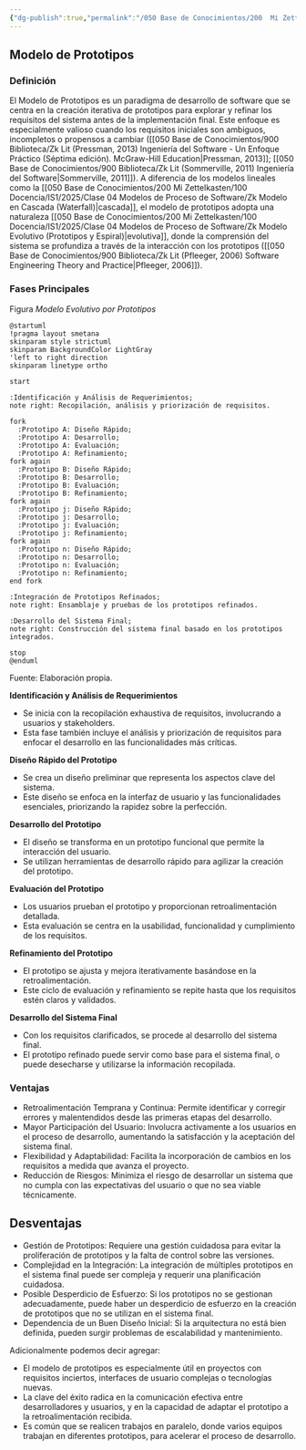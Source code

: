 ```yaml
---
{"dg-publish":true,"permalink":"/050 Base de Conocimientos/200  Mi Zettelkasten/100 Docencia/IS1/2025/Clase 04 Modelos de Proceso de Software/Zk Modelo de Evolutivo (Prototipo)/","tags":["digitalGarden","modeloDeProceso"]}
---
```


## Modelo de Prototipos

### Definición

El Modelo de Prototipos es un paradigma de desarrollo de software que se centra en la creación iterativa de prototipos para explorar y refinar los requisitos del sistema antes de la implementación final. Este enfoque es especialmente valioso cuando los requisitos iniciales son ambiguos, incompletos o propensos a cambiar ([[050 Base de Conocimientos/900 Biblioteca/Zk Lit (Pressman, 2013) Ingeniería del Software - Un Enfoque Práctico (Séptima edición). McGraw-Hill Education\|Pressman, 2013]]; [[050 Base de Conocimientos/900 Biblioteca/Zk Lit (Sommerville, 2011) Ingeniería del Software\|Sommerville, 2011]]). A diferencia de los modelos lineales como la [[050 Base de Conocimientos/200  Mi Zettelkasten/100 Docencia/IS1/2025/Clase 04 Modelos de Proceso de Software/Zk Modelo en Cascada (Waterfall)\|cascada]], el modelo de prototipos adopta una naturaleza [[050 Base de Conocimientos/200  Mi Zettelkasten/100 Docencia/IS1/2025/Clase 04 Modelos de Proceso de Software/Zk Modelo Evolutivo (Prototipos y Espiral)\|evolutiva]], donde la comprensión del sistema se profundiza a través de la interacción con los prototipos ([[050 Base de Conocimientos/900 Biblioteca/Zk Lit (Pfleeger, 2006) Software Engineering Theory and Practice\|Pfleeger, 2006]]).

### Fases Principales

Figura
_Modelo Evolutivo por Prototipos_
```plantuml
@startuml
!pragma layout smetana
skinparam style strictuml
skinparam BackgroundColor LightGray
'left to right direction
skinparam linetype ortho

start

:Identificación y Análisis de Requerimientos;
note right: Recopilación, análisis y priorización de requisitos.

fork
  :Prototipo A: Diseño Rápido;
  :Prototipo A: Desarrollo;
  :Prototipo A: Evaluación;
  :Prototipo A: Refinamiento;
fork again
  :Prototipo B: Diseño Rápido;
  :Prototipo B: Desarrollo;
  :Prototipo B: Evaluación;
  :Prototipo B: Refinamiento;
fork again
  :Prototipo j: Diseño Rápido;
  :Prototipo j: Desarrollo;
  :Prototipo j: Evaluación;
  :Prototipo j: Refinamiento;
fork again
  :Prototipo n: Diseño Rápido;
  :Prototipo n: Desarrollo;
  :Prototipo n: Evaluación;
  :Prototipo n: Refinamiento;
end fork

:Integración de Prototipos Refinados;
note right: Ensamblaje y pruebas de los prototipos refinados.

:Desarrollo del Sistema Final;
note right: Construcción del sistema final basado en los prototipos integrados.

stop
@enduml
```
Fuente: Elaboración propia.

**Identificación y Análisis de Requerimientos**
- Se inicia con la recopilación exhaustiva de requisitos, involucrando a usuarios y stakeholders.
- Esta fase también incluye el análisis y priorización de requisitos para enfocar el desarrollo en las funcionalidades más críticas.

**Diseño Rápido del Prototipo**
- Se crea un diseño preliminar que representa los aspectos clave del sistema.
- Este diseño se enfoca en la interfaz de usuario y las funcionalidades esenciales, priorizando la rapidez sobre la perfección.

**Desarrollo del Prototipo**
- El diseño se transforma en un prototipo funcional que permite la interacción del usuario.
- Se utilizan herramientas de desarrollo rápido para agilizar la creación del prototipo.

**Evaluación del Prototipo**
- Los usuarios prueban el prototipo y proporcionan retroalimentación detallada.
- Esta evaluación se centra en la usabilidad, funcionalidad y cumplimiento de los requisitos.

**Refinamiento del Prototipo**
- El prototipo se ajusta y mejora iterativamente basándose en la retroalimentación.
- Este ciclo de evaluación y refinamiento se repite hasta que los requisitos estén claros y validados.

**Desarrollo del Sistema Final**
- Con los requisitos clarificados, se procede al desarrollo del sistema final.
- El prototipo refinado puede servir como base para el sistema final, o puede desecharse y utilizarse la información recopilada.

### Ventajas

- Retroalimentación Temprana y Continua: Permite identificar y corregir errores y malentendidos desde las primeras etapas del desarrollo.
- Mayor Participación del Usuario: Involucra activamente a los usuarios en el proceso de desarrollo, aumentando la satisfacción y la aceptación del sistema final.
- Flexibilidad y Adaptabilidad: Facilita la incorporación de cambios en los requisitos a medida que avanza el proyecto.
- Reducción de Riesgos: Minimiza el riesgo de desarrollar un sistema que no cumpla con las expectativas del usuario o que no sea viable técnicamente.

## Desventajas

- Gestión de Prototipos: Requiere una gestión cuidadosa para evitar la proliferación de prototipos y la falta de control sobre las versiones.
- Complejidad en la Integración: La integración de múltiples prototipos en el sistema final puede ser compleja y requerir una planificación cuidadosa.
- Posible Desperdicio de Esfuerzo: Si los prototipos no se gestionan adecuadamente, puede haber un desperdicio de esfuerzo en la creación de prototipos que no se utilizan en el sistema final.
- Dependencia de un Buen Diseño Inicial: Si la arquitectura no está bien definida, pueden surgir problemas de escalabilidad y mantenimiento.

Adicionalmente podemos decir agregar:

- El modelo de prototipos es especialmente útil en proyectos con requisitos inciertos, interfaces de usuario complejas o tecnologías nuevas.
- La clave del éxito radica en la comunicación efectiva entre desarrolladores y usuarios, y en la capacidad de adaptar el prototipo a la retroalimentación recibida.
- Es común que se realicen trabajos en paralelo, donde varios equipos trabajan en diferentes prototipos, para acelerar el proceso de desarrollo.
